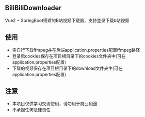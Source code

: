 ## BiliBiliDownloader
Vue2 + SpringBoot搭建的B站视频下载器，支持登录下载b站视频
## 使用
- 需自行下载ffmpeg并在后端application.properties配置ffmpeg路径
- 登录后cookies保存在项目根目录下的cookies文件夹中(可在application.properties配置)
- 下载的视频保存在项目根目录下的download文件夹中(可在application.properties配置)
## 注意
- 本项目仅供学习交流使用，请勿用于商业用途
- 不承担任何法律责任
